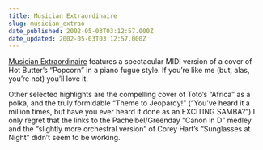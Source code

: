 ```yaml
---
title: Musician Extraordinaire
slug: musician_extrao
date_published: 2002-05-03T03:12:57.000Z
date_updated: 2002-05-03T03:12:57.000Z
---
```


[Musician Extraordinaire](http://www.geocities.com/SoHo/Studios/7609/musician_extraordinaire.html) features a spectacular MIDI version of a cover of Hot Butter’s “Popcorn” in a piano fugue style. If you’re like me (but, alas, you’re not) you’ll love it.

Other selected highlights are the compelling cover of Toto’s “Africa” as a polka, and the truly formidable “Theme to Jeopardy!” (“You’ve heard it a million times, but have you ever heard it done as an EXCITING SAMBA?”) I only regret that the links to the Pachelbel/Greenday “Canon in D” medley and the “slightly more orchestral version” of Corey Hart’s “Sunglasses at Night” didn’t seem to be working.
